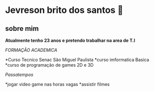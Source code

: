 # Jevreson brito dos santos 👋

 ## sobre mim 
**Atualmente tenho 23 anos e pretendo trabalhar na area de T.I**

*FORMAÇÃO ACADEMICA*

*Curso Tecnico Senac São Miguel Paulista
*curso imformatica Basica
*curso de programação de games 2D e 3D

*Passatempos*

*jogar video game nas horas vagas
*assistir filmes

